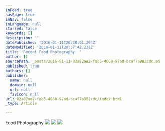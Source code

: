 ```yaml
---
inFeed: true
hasPage: true
inNav: false
inLanguage: null
starred: false
keywords: []
description: ''
datePublished: '2016-01-11T20:38:01.294Z'
dateModified: '2016-01-11T20:37:42.238Z'
title: 'Recent Food Photography  '
author: []
sourcePath: _posts/2016-01-11-02a82ae2-fab5-4668-97ad-bcaf7a982cdc.md
published: true
authors: []
publisher:
  name: null
  domain: null
  url: null
  favicon: null
url: 02a82ae2-fab5-4668-97ad-bcaf7a982cdc/index.html
_type: Article

---
```

Food Photography ![](https://the-grid-user-content.s3-us-west-2.amazonaws.com/4215e683-67c2-4c0d-8837-85ddc18cda0d.jpg)
![](https://the-grid-user-content.s3-us-west-2.amazonaws.com/c22db9a2-01c2-4055-af41-1e66abd6e055.jpg)
![](https://the-grid-user-content.s3-us-west-2.amazonaws.com/e38c0185-fd2b-496d-a362-5486be1258bb.jpg)